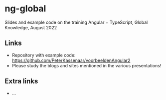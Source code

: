 # ng-global
Slides and example code on the training Angular + TypeScript, Global Knowledge, August 2022

## Links
- Repository with example code: https://github.com/PeterKassenaar/voorbeeldenAngular2
- Please study the blogs and sites mentioned in the various presentations!

## Extra links
- ...
